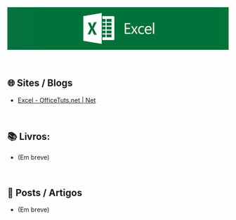 <div align="center">

 <img src="images/excel-banner.jpg" min-width="800px" width="800px" align="center" alt="image">
   
</div>
<br><br>

## 🌐 Sites / Blogs

+ [Excel - OfficeTuts.net | Net](https://excel.officetuts.net/)


<br>

## 📚  Livros: 
 
+ (Em breve)

<br>

## 📰 Posts / Artigos

+ (Em breve)
